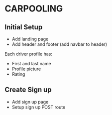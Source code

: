 # CARPOOLING

## Initial Setup

* Add landing page
* Add header and footer (add navbar to header)

Each driver profile has:

* First and last name
* Profile picture
* Rating

## Create Sign up

* Add sign up page
* Setup sign up POST route
